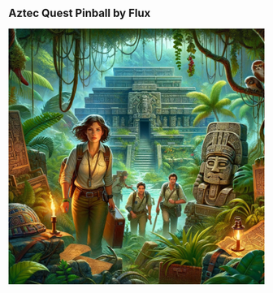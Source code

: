 ## Aztec Quest Pinball by Flux

![alt text](https://github.com/mpcarr/aztec-quest/blob/master/assets/aztec-quest-concept.webp)
